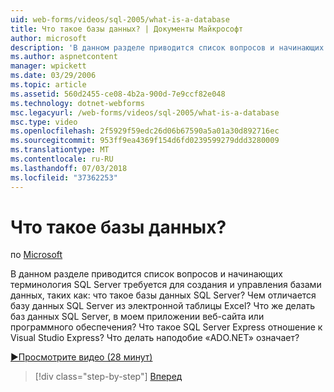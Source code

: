 ```yaml
---
uid: web-forms/videos/sql-2005/what-is-a-database
title: Что такое базы данных? | Документы Майкрософт
author: microsoft
description: 'В данном разделе приводится список вопросов и начинающих терминология SQL Server требуется для создания и управления базами данных, таких как: что такое базы данных SQL Server? Как...'
ms.author: aspnetcontent
manager: wpickett
ms.date: 03/29/2006
ms.topic: article
ms.assetid: 560d2455-ce08-4b2a-900d-7e9ccf82e048
ms.technology: dotnet-webforms
msc.legacyurl: /web-forms/videos/sql-2005/what-is-a-database
msc.type: video
ms.openlocfilehash: 2f5929f59edc26d06b67590a5a01a30d892716ec
ms.sourcegitcommit: 953ff9ea4369f154d6fd0239599279ddd3280009
ms.translationtype: MT
ms.contentlocale: ru-RU
ms.lasthandoff: 07/03/2018
ms.locfileid: "37362253"
---
```

<a name="what-is-a-database"></a>Что такое базы данных?
====================
по [Microsoft](https://github.com/microsoft)

В данном разделе приводится список вопросов и начинающих терминология SQL Server требуется для создания и управления базами данных, таких как: что такое базы данных SQL Server? Чем отличается базу данных SQL Server из электронной таблицы Excel? Что же делать баз данных SQL Server, в моем приложении веб-сайта или программного обеспечения? Что такое SQL Server Express отношение к Visual Studio Express? Что делать наподобие «ADO.NET» означает?

[&#9654;Просмотрите видео (28 минут)](https://channel9.msdn.com/Blogs/ASP-NET-Site-Videos/what-is-a-database)

> [!div class="step-by-step"]
> [Вперед](understanding-database-tables-and-records.md)
